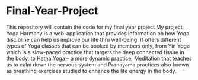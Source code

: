# Final-Year-Project
This repository will contain the code for my final year project
My project Yoga Harmony is a web-application that provides information on how Yoga discipline can help us improve our life thru well-being. If offers different types of Yoga classes that can be booked by members only, from Yin Yoga which is a slow-paced practice that targets the deep connected tissue in the body, to Hatha Yoga – a more dynamic practice, Meditation that teaches us to calm down the nervous system and Pranayama practices also known as breathing exercises studied to enhance the life energy in the body. 
